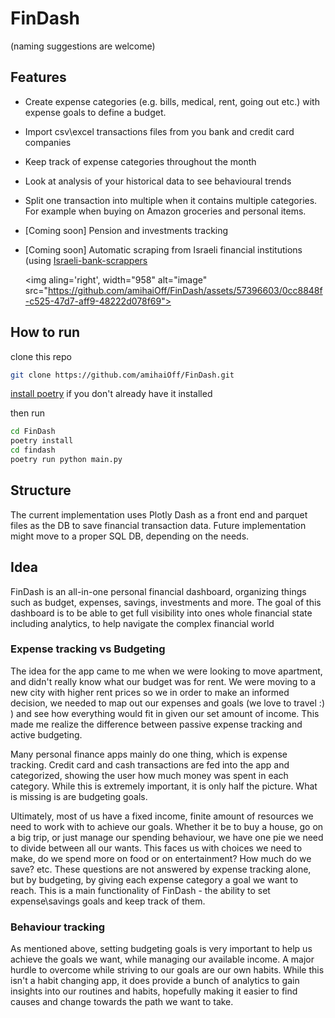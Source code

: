# FinDash 
(naming suggestions are welcome)

## Features
* Create expense categories (e.g. bills, medical, rent, going out etc.) 
  with expense goals to define a budget.
* Import csv\excel transactions files from you bank and credit card companies
* Keep track of expense categories throughout the month
* Look at analysis of your historical data to see behavioural trends
* Split one transaction into multiple when it contains multiple categories.
  For example when buying on Amazon groceries and personal items.
* [Coming soon] Pension and investments tracking
* [Coming soon] Automatic scraping from Israeli financial institutions 
  (using [Israeli-bank-scrappers](https://github.com/eshaham/israeli-bank-scrapers)
  
  <img aling='right', width="958" alt="image" src="https://github.com/amihaiOff/FinDash/assets/57396603/0cc8848f-c525-47d7-aff9-48222d078f69">

  
## How to run

clone this repo
```bash
git clone https://github.com/amihaiOff/FinDash.git
```
[install poetry](https://python-poetry.org/docs/#installation) if you don't already have it installed

then run 
```bash
cd FinDash
poetry install
cd findash
poetry run python main.py
```


## Structure
The current implementation uses Plotly Dash as a front end and parquet 
files as the DB to save financial transaction data. Future implementation 
might move to a proper SQL DB, depending on the needs.

## Idea
FinDash is an all-in-one personal financial dashboard, organizing things 
such as budget, expenses, savings, investments and more. The goal of this 
dashboard is to be able to get full visibility into ones whole financial 
state including analytics, to help navigate the complex financial world 

### Expense tracking vs Budgeting

The idea for the app came to me when we were looking to move apartment, and 
didn't really know what our budget was for rent. We were moving to a new 
city with higher rent prices so we in order to make an informed decision, 
we needed to map out our expenses and goals (we love to travel :) ) and see 
how everything would fit in given our set amount of income. This made me 
realize the difference between passive expense tracking and active budgeting. 


Many personal finance apps mainly do one thing, which is expense tracking. 
Credit card and cash transactions are fed into the app and categorized, 
showing the user how much money was spent in each category. While this is 
extremely important, it is only half the picture. What is missing is are 
budgeting goals.

Ultimately, most of us have a fixed income, finite amount of resources we 
need to work with to achieve our goals. Whether it be to buy a house, go on 
a big trip, or just manage our spending behaviour, we have one pie we need 
to divide between all our wants. This faces us with choices we need to make,
do we spend more on food or on entertainment? How much do we save? etc. These 
questions are not answered by expense tracking alone, but by budgeting, by 
giving each expense category a goal we want to reach. This is a main 
functionality of FinDash - the ability to set expense\savings goals and 
keep track of them. 

### Behaviour tracking
As mentioned above, setting budgeting goals is very important to help us 
achieve the goals we want, while managing our available income. A major 
hurdle to overcome while striving to our goals are our own habits. While 
this isn't a habit changing app, it does provide a bunch of analytics to 
gain insights into our routines and habits, hopefully making it easier to 
find causes and change towards the path we want to take.
